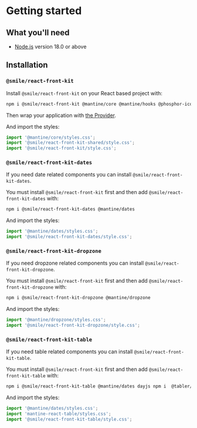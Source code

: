# Getting started

## What you'll need

- [Node.js](https://nodejs.org/en/download/) version 18.0 or above

## Installation

### `@smile/react-front-kit`

Install `@smile/react-front-kit` on your React based project with:

```bash
npm i @smile/react-front-kit @mantine/core @mantine/hooks @phosphor-icons/react
```

Then wrap your application with [the Provider](./theme#custom-provider).

And import the styles:

```js
import '@mantine/core/styles.css';
import '@smile/react-front-kit-shared/style.css';
import '@smile/react-front-kit/style.css';
```

### `@smile/react-front-kit-dates`

If you need date related components you can install `@smile/react-front-kit-dates`.

You must install `@smile/react-front-kit` first and then add `@smile/react-front-kit-dates` with:

```bash
npm i @smile/react-front-kit-dates @mantine/dates
```

And import the styles:

```js
import '@mantine/dates/styles.css';
import '@smile/react-front-kit-dates/style.css';
```

### `@smile/react-front-kit-dropzone`

If you need dropzone related components you can install `@smile/react-front-kit-dropzone`.

You must install `@smile/react-front-kit` first and then add `@smile/react-front-kit-dropzone` with:

```bash
npm i @smile/react-front-kit-dropzone @mantine/dropzone
```

And import the styles:

```js
import '@mantine/dropzone/styles.css';
import '@smile/react-front-kit-dropzone/style.css';
```

### `@smile/react-front-kit-table`

If you need table related components you can install `@smile/react-front-kit-table`.

You must install `@smile/react-front-kit` first and then add `@smile/react-front-kit-table` with:

```bash
npm i @smile/react-front-kit-table @mantine/dates dayjs npm i  @tabler/icons-react
```

And import the styles:

```js
import '@mantine/dates/styles.css';
import 'mantine-react-table/styles.css';
import '@smile/react-front-kit-table/style.css';
```
